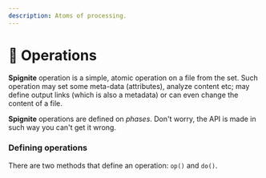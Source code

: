 ```yaml
---
description: Atoms of processing.
---
```


# 💪 Operations

**Spignite** operation is a simple, atomic operation on a file from the set. Such operation may set some meta-data (attributes), analyze content etc; may define output links (which is also a metadata) or can even change the content of a file.

**Spignite** operations are defined on _phases_. Don't worry, the API is made in such way you can't get it wrong.

### Defining operations

There are two methods that define an operation: `op()` and `do()`.

